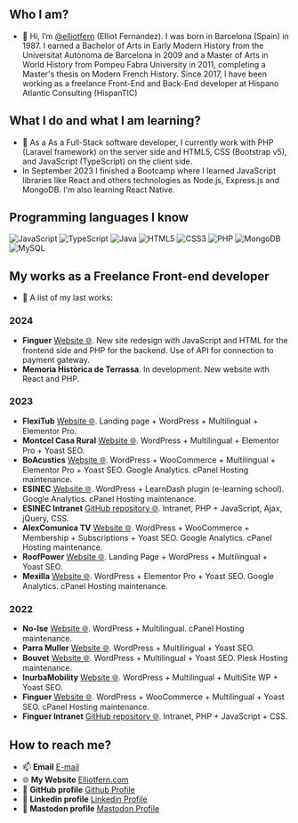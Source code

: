 ## Who I am?
- 👋 Hi, I’m [ @elliotfern](https://github.com/elliotfern/) (Elliot Fernandez). I was born in Barcelona (Spain) in 1987. I earned a Bachelor of Arts in Early Modern History from the Universitat Autònoma de Barcelona in 2009 and a Master of Arts in World History from Pompeu Fabra University in 2011, completing a Master's thesis on Modern French History. Since 2017, I have been working as a freelance Front-End and Back-End developer at Hispano Atlantic Consulting (HispanTIC)

## What I do and what I am learning?
- 🌱 As a  As a Full-Stack software developer, I currently work with PHP (Laravel framework) on the server side and HTML5, CSS (Bootstrap v5), and JavaScript (TypeScript) on the client side.
- In September 2023 I finished a Bootcamp where I learned JavaScript libraries like React and others technologies as Node.js, Express.js and MongoDB. I'm also learning React Native.

## Programming languages ​​I know

![JavaScript](https://img.shields.io/badge/JavaScript-%23F7DF1E?style=for-the-badge&logo=javascript&logoColor=white) 
![TypeScript](https://img.shields.io/badge/TypeScript-%23007ACC?style=for-the-badge&logo=typescript&logoColor=white) 
![Java](https://img.shields.io/badge/Java-%23007396?style=for-the-badge&logo=java&logoColor=white) 
![HTML5](https://img.shields.io/badge/HTML5-%23E34F26?style=for-the-badge&logo=html5&logoColor=white) 
![CSS3](https://img.shields.io/badge/CSS3-%231572B6?style=for-the-badge&logo=css3&logoColor=white) 
![PHP](https://img.shields.io/badge/PHP-%23777BB4?style=for-the-badge&logo=php&logoColor=white) 
![MongoDB](https://img.shields.io/badge/MongoDB-%2300A92D?style=for-the-badge&logo=mongodb&logoColor=white) 
![MySQL](https://img.shields.io/badge/MySQL-%234479A1?style=for-the-badge&logo=mysql&logoColor=white)


## My works as a Freelance Front-end developer
- 👀 A list of my last works:

### 2024
- **Finguer** [Website 🌐](https://finguer.com). New site redesign with JavaScript and HTML for the frontend side and PHP for the backend. Use of API for connection to payment gateway.
- **Memoria Històrica de Terrassa**. In development. New website with React and PHP.

### 2023
- **FlexiTub** [Website 🌐](https://flexitub.com). Landing page + WordPress + Multilingual + Elementor Pro.
- **Montcel Casa Rural** [Website 🌐](https://montcelcasarural.com). WordPress + Multilingual + Elementor Pro  + Yoast SEO.
- **BoAcustics** [Website 🌐](https://boacustics.com). WordPress + WooCommerce + Multilingual + Elementor Pro + Yoast SEO. Google Analytics. cPanel Hosting maintenance.
- **ESINEC** [Website 🌐](https://esinec.com). WordPress + LearnDash plugin (e-learning school). Google Analytics. cPanel Hosting maintenance.
- **ESINEC Intranet** [GitHub repository 🌐](https://github.com/elliotfern/esinec-intranet). Intranet, PHP + JavaScript, Ajax, jQuery, CSS.
- **AlexComunica TV** [Website 🌐](https://www.alexcomunicatv.com/). WordPress + WooCommerce + Membership + Subscriptions + Yoast SEO. Google Analytics. cPanel Hosting maintenance.
- **RoofPower** [Website 🌐](https://roofpower.net/). Landing Page + WordPress + Multilingual + Yoast SEO.
- **Mexilla** [Website 🌐](https://mexilla.es/). WordPress + Elementor Pro + Yoast SEO. Google Analytics. cPanel Hosting maintenance.

### 2022
- **No-Ise** [Website 🌐](https://no-ise.com). WordPress + Multilingual. cPanel Hosting maintenance.
- **Parra Muller** [Website 🌐](https://parramuller.com). WordPress + Multilingual + Yoast SEO.
- **Bouvet** [Website 🌐](https://bouvet.world). WordPress + Multilingual + Yoast SEO. Plesk Hosting maintenance.
- **InurbaMobility** [Website 🌐](https://inurbamobility.com). WordPress + Multilingual + MultiSite WP + Yoast SEO.
- **Finguer** [Website 🌐](https://finguer.com). WordPress + WooCommerce + Multilingual + Yoast SEO. cPanel Hosting maintenance.
- **Finguer Intranet** [GitHub repository 🌐](https://github.com/elliotfern/). Intranet, PHP + JavaScript + CSS.

## How to reach me?
- 📫 **Email** [E-mail](mailto:elliotfernandez87@gmail.com)
- 🌐 **My Website** [Elliotfern.com](https://elliotfern.com)
- 🔗 **GitHub profile** [Github Profile](https://github.com/elliotfern)
- 🔗 **Linkedin profile** [Linkedin Profile](https://www.linkedin.com/in/elliot-fernandez)
- 🔗 **Mastodon profile** [Mastodon Profile](https://c.im/@elliot)

<!---
elliotfer/elliotfer is a ✨ special ✨ repository because its `README.md` (this file) appears on your GitHub profile.
You can click the Preview link to take a look at your changes.
--->
<link href="https://c.im/@elliot" rel="me">
